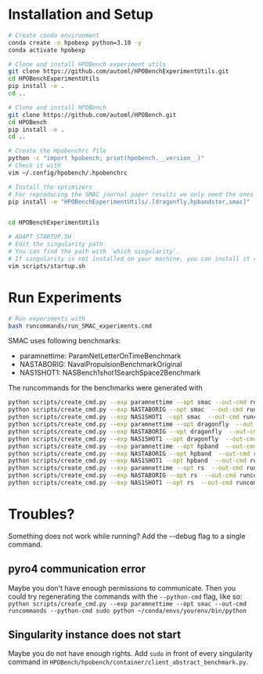 # Installation and Setup

```bash
# Create conda environment
conda create -n hpobexp python=3.10 -y
conda activate hpobexp

# Clone and install HPOBench experiment utils
git clone https://github.com/automl/HPOBenchExperimentUtils.git
cd HPOBenchExperimentUtils
pip install -e .
cd ..

# Clone and install HPOBench 
git clone https://github.com/automl/HPOBench.git
cd HPOBench
pip install -e .
cd ..

# Create the Hpobenchrc file
python -c "import hpobench; print(hpobench.__version__)"
# Check it with
vim ~/.config/hpobench/.hpobenchrc

# Install the optimizers
# For reproducing the SMAC journal paper results we only need the ones below from [autogluon,dehb,dragonfly,hpbandster,optuna,smac,ray_base,ray_hyperopt,ray_bayesopt]
pip install -e "HPOBenchExperimentUtils/.[dragonfly,hpbandster,smac]"


cd HPOBenchExperimentUtils

# ADAPT STARTUP.SH
# Edit the singularity path
# You can find the path with `which singularity`.
# If singularity is not installed on your machine, you can install it via `bash ci_scripts/install_singularity.sh`.
vim scripts/startup.sh
```

# Run Experiments
```bash
# Run experiments with
bash runcommands/run_SMAC_experiments.cmd
```

SMAC uses following benchmarks:

- paramnettime: ParamNetLetterOnTimeBenchmark
- NASTABORIG: NavalPropulsionBenchmarkOriginal
- NAS1SHOT1: NASBench1shot1SearchSpace2Benchmark

The runcommands for the benchmarks were generated with 
```bash
python scripts/create_cmd.py --exp paramnettime --opt smac --out-cmd runcommands --python-cmd sudo ~/mambaforge/envs/hpobexp/bin/python
python scripts/create_cmd.py --exp NASTABORIG --opt smac  --out-cmd runcommands --python-cmd sudo ~/mambaforge/envs/hpobexp/bin/python
python scripts/create_cmd.py --exp NAS1SHOT1 --opt smac  --out-cmd runcommands --python-cmd sudo ~/mambaforge/envs/hpobexp/bin/python
python scripts/create_cmd.py --exp paramnettime --opt dragonfly  --out-cmd runcommands --python-cmd sudo ~/mambaforge/envs/hpobexp/bin/python
python scripts/create_cmd.py --exp NASTABORIG --opt dragonfly  --out-cmd runcommands --python-cmd sudo ~/mambaforge/envs/hpobexp/bin/python
python scripts/create_cmd.py --exp NAS1SHOT1 --opt dragonfly  --out-cmd runcommands --python-cmd sudo ~/mambaforge/envs/hpobexp/bin/python
python scripts/create_cmd.py --exp paramnettime --opt hpband  --out-cmd runcommands --python-cmd sudo ~/mambaforge/envs/hpobexp/bin/python
python scripts/create_cmd.py --exp NASTABORIG --opt hpband  --out-cmd runcommands --python-cmd sudo ~/mambaforge/envs/hpobexp/bin/python
python scripts/create_cmd.py --exp NAS1SHOT1 --opt hpband  --out-cmd runcommands --python-cmd sudo ~/mambaforge/envs/hpobexp/bin/python
python scripts/create_cmd.py --exp paramnettime --opt rs  --out-cmd runcommands --python-cmd sudo ~/mambaforge/envs/hpobexp/bin/python
python scripts/create_cmd.py --exp NASTABORIG --opt rs  --out-cmd runcommands --python-cmd sudo ~/mambaforge/envs/hpobexp/bin/python
python scripts/create_cmd.py --exp NAS1SHOT1 --opt rs  --out-cmd runcommands --python-cmd sudo ~/mambaforge/envs/hpobexp/bin/python
```

# Troubles?
Something does not work while running?
Add the --debug flag to a single command.

## pyro4 communication error
Maybe you don't have enough permissions to communicate.
Then you could try regenerating the commands with the `--python-cmd` flag, like so:
`python scripts/create_cmd.py --exp paramnettime --opt smac --out-cmd runcommands --python-cmd sudo python ~/conda/envs/yourenv/bin/python`

## Singularity instance does not start 
Maybe you do not have enough rights.
Add `sudo` in front of every singularity command in `HPOBench/hpobench/container/client_abstract_benchmark.py`.

